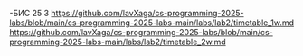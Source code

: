 -БИС 25 3
https://github.com/lavXaga/cs-programming-2025-labs/blob/main/cs-programming-2025-labs-main/labs/lab2/timetable_1w.md
https://github.com/lavXaga/cs-programming-2025-labs/blob/main/cs-programming-2025-labs-main/labs/lab2/timetable_2w.md
